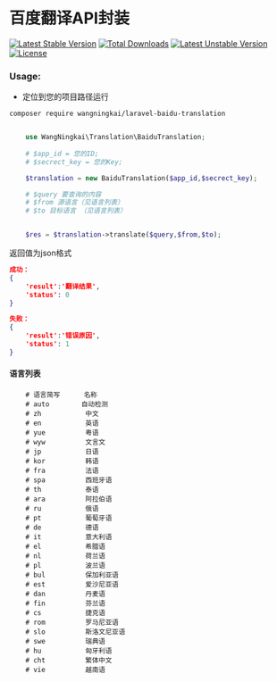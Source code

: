 百度翻译API封装
==================

[![Latest Stable Version](https://poser.pugx.org/wangningkai/baidu-translation/v/stable)](https://packagist.org/packages/wangningkai/baidu-translation)
[![Total Downloads](https://poser.pugx.org/wangningkai/baidu-translation/downloads)](https://packagist.org/packages/wangningkai/baidu-translation)
[![Latest Unstable Version](https://poser.pugx.org/wangningkai/baidu-translation/v/unstable)](https://packagist.org/packages/wangningkai/baidu-translation)
[![License](https://poser.pugx.org/wangningkai/baidu-translation/license)](https://packagist.org/packages/wangningkai/baidu-translation)

### Usage:

- 定位到您的项目路径运行

```
composer require wangningkai/laravel-baidu-translation
```

```php

    use WangNingkai\Translation\BaiduTranslation;
    
    # $app_id = 您的ID;
    # $secrect_key = 您的Key;

    $translation = new BaiduTranslation($app_id,$secrect_key);

    # $query 要查询的内容
    # $from 源语言（见语言列表）
    # $to 目标语言 （见语言列表）


    $res = $translation->translate($query,$from,$to);

```

返回值为json格式

```json
成功：
{
    'result':'翻译结果',
    'status': 0
}

失败：
{
    'result':'错误原因',
    'status': 1
}
```

#### 语言列表
```
    # 语言简写	    名称
    # auto	      自动检测
    # zh	       中文
    # en	       英语
    # yue	       粤语
    # wyw	       文言文
    # jp	       日语
    # kor	       韩语
    # fra	       法语
    # spa	       西班牙语
    # th	       泰语
    # ara	       阿拉伯语
    # ru	       俄语
    # pt	       葡萄牙语
    # de	       德语
    # it	       意大利语
    # el	       希腊语
    # nl	       荷兰语
    # pl	       波兰语
    # bul	       保加利亚语
    # est	       爱沙尼亚语
    # dan	       丹麦语
    # fin	       芬兰语
    # cs	       捷克语
    # rom	       罗马尼亚语
    # slo	       斯洛文尼亚语
    # swe	       瑞典语
    # hu	       匈牙利语
    # cht	       繁体中文
    # vie	       越南语
```
